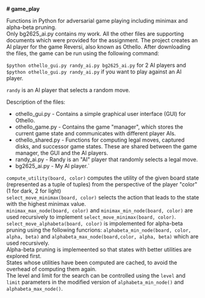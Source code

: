 **# game_play**

<!DOCTYPE html>
<html>
  <body>
Functions in Python for adversarial game playing including minimax and alpha-beta pruning.<br/>
Only bg2625_ai.py contains my work. All the other files are supporting documents which were provided for the assignment.
The project creates an AI player for the game Reversi, also known as Othello. After downloading the files, the game can be run using the following command:<br/>

`$python othello_gui.py randy_ai.py bg2625_ai.py` for 2 AI players and <br/>
`$python othello_gui.py randy_ai.py` if you want to play against an AI player. <br/>

`randy` is an AI player that selects a random move. <br/>

Description of the files:
- othello_gui.py - Contains a simple graphical user interface (GUI) for Othello. <br/>
- othello_game.py - Contains the game "manager", which stores the current game state and communicates with different player AIs.<br/>
- othello_shared.py - Functions for computing legal moves, captured disks, and successor game states. These are shared between the game manager, the GUI and the AI players. <br/>
- randy_ai.py - Randy is an "AI" player that randomly selects a legal move.<br/>
- bg2625_ai.py - My AI player.`<br/>

`compute_utility(board, color)` computes the utility of the given board state (represented as a tuple of tuples) from the perspective of the player "color" (1 for dark, 2 for light) <br/>
`select_move_minimax(board, color)` selects the action that leads to the state with the highest minimax value. <br/>
`minimax_max_node(board, color)` and `minimax_min_node(board, color)` are used recursively to implement `select_move_minimax(board, color)`. <br/>
`select_move_alphabeta(board, color)` is impolemented for alpha-beta pruning using the following funcrions: `alphabeta_min_node(board, color, alpha, beta)` and `alphabeta_max_node(board,color, alpha, beta)` which are used recursively.<br/>
Alpha-beta pruning is implemeented so that states with better utilities are explored first. <br/>
States whose utilities have been computed are cached, to avoid the overhead of computing them again. <br/>
The level and limit for the search can be controlled using the `level` and `limit` parameters in the modified version of `alphabeta_min_node()` and `alphabeta_max_node()`. <br/>


</body>
</html>
